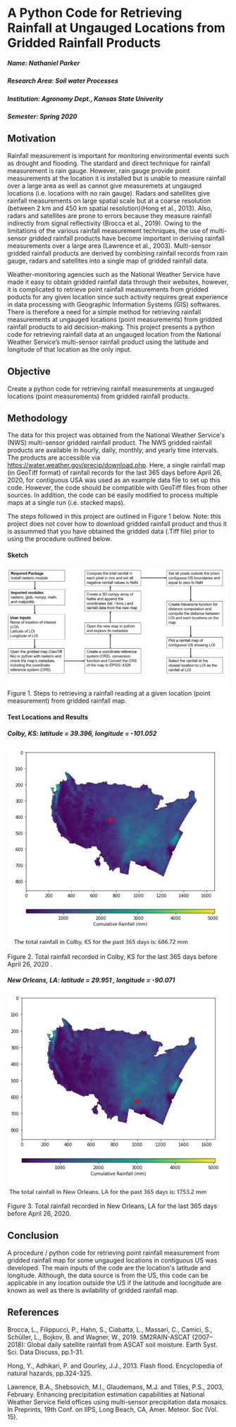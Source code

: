 # A Python Code for Retrieving Rainfall at Ungauged Locations from Gridded Rainfall Products
##### Name: Nathaniel Parker
##### Research Area: Soil water Processes
##### Institution: Agronomy Dept., Kansas State Univerity 
##### Semester: Spring 2020

## Motivation
Rainfall measurement is important for monitoring environmental events such as drought and flooding. The stardard and direct technique for rainfall measurement is rain gauge. However, rain gauge provide point measurements at the location it is installed but is unable to measure rainfall over a large area as well as cannot give measuremets at ungauged locations (i.e. locations with no rain gauge). Radars and satellites give rainfall measurements on large spatial scale but at a coarse resolution (between 2 km and 450 km spatial resolution)(Hong et al., 2013). Also, radars and satellites are prone to errors because they measure rainfall indirectly from signal reflectivity (Brocca et al., 2019). Owing to the limitations of the various rainfall measurement techniques, the use of multi-sensor gridded rainfall products have become important in deriving rainfall measurements over a large area (Lawrence et al., 2003). Multi-sensor gridded rainfall products are derived by combining rainfall records from rain gauge, radars and satellites into a single map of gridded rainfall data. 

Weather-monitoring agencies such as the National Weather Service have made it easy to obtain gridded rainfall data through their websites, however, it is complicated to retrieve point rainfall measurements from gridded poducts for any given location since such activity requires great experience in data processing with Geographic Information Systems (GIS) softwares. There is therefore a need for a simple method for retrieving rainfall measurements at ungauged locations (point measurements) from gridded rainfall products to aid decision-making. This project presents a python code for retrieving rainfall data at an ungauged location from the National Weather Service’s multi-sensor rainfall product using the latitude and longitude of that location as the only input. 

## Objective 
Create a python code for retrieving rainfall measurements at ungauged locations (point measurements) from gridded rainfall products. 

## Methodology
The data for this project was obtained from the National Weather Service's (NWS) multi-sensor gridded rainfall product. The NWS gridded rainfall products are available in hourly, daily, monthly, and yearly time intervals. The products are accessible via https://water.weather.gov/precip/download.php. 
Here, a single rainfall map (in GeoTiff format) of rainfall records for the last 365 days before April 26, 2020, for contiguous USA was used as an example data file to set up this code. However, the code should be compatible with GeoTiff files from other sources. In addition, the code can be easily modified to process multiple maps at a single run (i.e. stacked maps).

The steps followed in this project are outlined in Figure 1 below. Note: this project does not cover how to download gridded rainfall product and thus it is assummed that you have obtained the gridded data (.Tiff file) prior to using the procedure outlined below.

#### Sketch
<img src="sketch.JPG"  width="500"/>
Figure 1. Steps to retrieving a rainfall reading at a given location (point measurement) from gridded rainfall map. 

#### Test Locations and Results

##### Colby, KS: latitude = 39.396, longitude = -101.052 
<img src="Colby_365days_rainfall.JPG"  width="500"/>
Figure 2. Total rainfall recorded in Colby, KS for the last 365 days before April 26, 2020 .

##### New Orleans, LA: latitude = 29.951 , longitude = -90.071
<img src="New_Orleans_365days_rainfall.JPG"  width="500"/>
Figure 3. Total rainfall recorded in New Orleans, LA for the last 365 days before April 26, 2020.

## Conclusion
A procedure / python code for retrieving point rainfall measurement from gridded rainfall map for some ungauged locations in contiguous US was developed. The main inputs of the code are the location's latitude and longitude. Although, the data source is from the US, this code can be applicable in any location outside the US if the latitude and locngitude are known as well as there is avilability of gridded rainfall map. 

## References
Brocca, L., Filippucci, P., Hahn, S., Ciabatta, L., Massari, C., Camici, S., Schüller, L., Bojkov, B. and Wagner, W., 2019. SM2RAIN-ASCAT (2007–2018): Global daily satellite rainfall from ASCAT soil moisture. Earth Syst. Sci. Data Discuss, pp.1-31.

Hong, Y., Adhikari, P. and Gourley, J.J., 2013. Flash flood. Encyclopedia of natural hazards, pp.324-325.

Lawrence, B.A., Shebsovich, M.I., Glaudemans, M.J. and Tilles, P.S., 2003, February. Enhancing precipitation estimation capabilities at National Weather Service field offices using multi-sensor precipitation data mosaics. In Preprints, 19th Conf. on IIPS, Long Beach, CA, Amer. Meteor. Soc (Vol. 15).